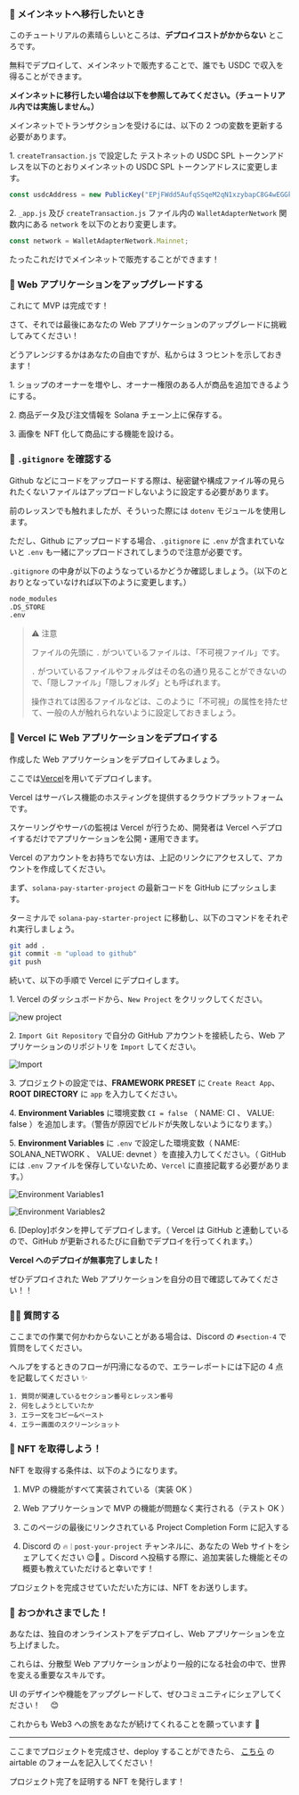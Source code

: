 ### 🚢 メインネットへ移行したいとき

このチュートリアルの素晴らしいところは、**デプロイコストがかからない** ところです。

無料でデプロイして、メインネットで販売することで、誰でも USDC で収入を得ることができます。

**メインネットに移行したい場合は以下を参照してみてください。（チュートリアル内では実施しません。）**

メインネットでトランザクションを受けるには、以下の 2 つの変数を更新する必要があります。

1\. `createTransaction.js` で設定した テストネットの USDC SPL トークンアドレスを以下のとおりメインネットの USDC SPL トークンアドレスに変更します。

```jsx
const usdcAddress = new PublicKey("EPjFWdd5AufqSSqeM2qN1xzybapC8G4wEGGkZwyTDt1v");
```

2\. `_app.js` 及び `createTransaction.js` ファイル内の `WalletAdapterNetwork` 関数内にある `network` を以下のとおり変更します。

```jsx
const network = WalletAdapterNetwork.Mainnet;
```

たったこれだけでメインネットで販売することができます！


### 🎨 Web アプリケーションをアップグレードする

これにて MVP は完成です！

さて、それでは最後にあなたの Web アプリケーションのアップグレードに挑戦してみてください！

どうアレンジするかはあなたの自由ですが、私からは 3 つヒントを示しておきます！

1\. ショップのオーナーを増やし、オーナー権限のある人が商品を追加できるようにする。

2\. 商品データ及び注文情報を Solana チェーン上に保存する。

3\. 画像を NFT 化して商品にする機能を設ける。


### 🙉 `.gitignore` を確認する

Github などにコードをアップロードする際は、秘密鍵や構成ファイル等の見られたくないファイルはアップロードしないように設定する必要があります。

前のレッスンでも触れましたが、そういった際には `dotenv` モジュールを使用します。

ただし、Github にアップロードする場合、`.gitignore` に `.env` が含まれていないと `.env` も一緒にアップロードされてしまうので注意が必要です。

`.gitignore` の中身が以下のようなっているかどうか確認しましょう。（以下のとおりとなっていなければ以下のように変更します。）

```txt
node_modules
.DS_STORE
.env
```

> ⚠️ 注意
>
> ファイルの先頭に `.` がついているファイルは、「不可視ファイル」です。
>
> `.` がついているファイルやフォルダはその名の通り見ることができないので、「隠しファイル」「隠しフォルダ」とも呼ばれます。
>
> 操作されては困るファイルなどは、このように「不可視」の属性を持たせて、一般の人が触れられないように設定しておきましょう。


### 🚀 Vercel に Web アプリケーションをデプロイする

作成した Web アプリケーションをデプロイしてみましょう。

ここでは[Vercel](https://Vercel.com)を用いてデプロイします。

Vercel はサーバレス機能のホスティングを提供するクラウドプラットフォームです。

スケーリングやサーバの監視は Vercel が行うため、開発者は Vercel へデプロイするだけでアプリケーションを公開・運用できます。

Vercel のアカウントをお持ちでない方は、上記のリンクにアクセスして、アカウントを作成してください。

まず、`solana-pay-starter-project` の最新コードを GitHub にプッシュします。

ターミナルで `solana-pay-starter-project` に移動し、以下のコマンドをそれぞれ実行しましょう。

```bash
git add .
git commit -m "upload to github"
git push
```

続いて、以下の手順で Vercel にデプロイします。

1\. Vercel のダッシュボードから、`New Project` をクリックしてください。

![new project](/public/images/303-Solana-Online-Store/ja/section-4/4_1_1.png)

2\. `Import Git Repository` で自分の GitHub アカウントを接続したら、Web アプリケーションのリポジトリを `Import` してください。

![Import](/public/images/303-Solana-Online-Store/ja/section-4/4_1_2.png)

3\. プロジェクトの設定では、**FRAMEWORK PRESET** に `Create React App`、**ROOT DIRECTORY** に `app` を入力してください。

4\. **Environment Variables** に環境変数 `CI = false` （ NAME: CI 、 VALUE: false ）を追加します。（警告が原因でビルドが失敗しないようになります。）

5\. **Environment Variables** に `.env` で設定した環境変数（ NAME: SOLANA_NETWORK 、 VALUE: devnet ）を直接入力してください。（ GitHub には `.env` ファイルを保存していないため、`Vercel` に直接記載する必要があります。）

![Environment Variables1](/public/images/303-Solana-Online-Store/ja/section-4/4_1_3.png)

![Environment Variables2](/public/images/303-Solana-Online-Store/ja/section-4/4_1_4.png)

6\. [Deploy]ボタンを押してデプロイします。（ Vercel は GitHub と連動しているので、GitHub が更新されるたびに自動でデプロイを行ってくれます。）

**Vercel へのデプロイが無事完了しました！**

ぜひデプロイされた Web アプリケーションを自分の目で確認してみてください！！


### 🙋‍♂️ 質問する

ここまでの作業で何かわからないことがある場合は、Discord の `#section-4` で質問をしてください。

ヘルプをするときのフローが円滑になるので、エラーレポートには下記の 4 点を記載してください ✨

```
1. 質問が関連しているセクション番号とレッスン番号
2. 何をしようとしていたか
3. エラー文をコピー&ペースト
4. エラー画面のスクリーンショット
```


### 🎫 NFT を取得しよう！

NFT を取得する条件は、以下のようになります。

1. MVP の機能がすべて実装されている（実装 OK ）

2. Web アプリケーションで MVP の機能が問題なく実行される（テスト OK ）

3. このページの最後にリンクされている Project Completion Form に記入する

4. Discord の `🔥｜post-your-project` チャンネルに、あなたの Web サイトをシェアしてください 😉🎉 。Discord へ投稿する際に、追加実装した機能とその概要も教えていただけると幸いです！

プロジェクトを完成させていただいた方には、NFT をお送りします。


### 🎉 おつかれさまでした！

あなたは、独自のオンラインストアをデプロイし、Web アプリケーションを立ち上げました。

これらは、分散型 Web アプリケーションがより一般的になる社会の中で、世界を変える重要なスキルです。

UI のデザインや機能をアップグレードして、ぜひコミュニティにシェアしてください！　 😊

これからも Web3 への旅をあなたが続けてくれることを願っています 🚀

*********************************************************

ここまでプロジェクトを完成させ、deploy することができたら、 [こちら]() の airtable のフォームを記入してください！

プロジェクト完了を証明する NFT を発行します！
